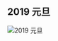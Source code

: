 
## 2019 元旦
![2019 元旦](https://www.google.com/logos/doodles/2019/new-years-day-2019-5179180558843904.3-2xa.gif)
